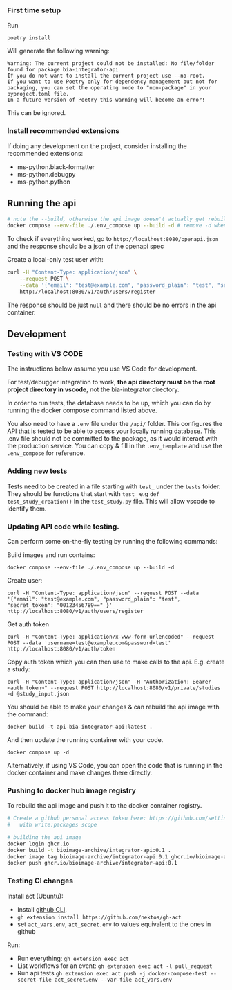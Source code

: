 ### First time setup

Run
```
poetry install
```
Will generate the following warning:
```
Warning: The current project could not be installed: No file/folder found for package bia-integrator-api
If you do not want to install the current project use --no-root.
If you want to use Poetry only for dependency management but not for packaging, you can set the operating mode to "non-package" in your pyproject.toml file.
In a future version of Poetry this warning will become an error!
```
This can be ignored.

### Install recommended extensions

If doing any development on the project, consider installing the recommended extensions:

* ms-python.black-formatter
* ms-python.debugpy
* ms-python.python


## Running the api
 
```sh
# note the --build, otherwise the api image doesn't actually get rebuilt to reflect changes
docker compose --env-file ./.env_compose up --build -d # remove -d when first setting up, to make any problems obvious 
```

To check if everything worked, go to `http://localhost:8080/openapi.json` and the response should be a json of the openapi spec

Create a local-only test user with:

```bash
curl -H "Content-Type: application/json" \
    --request POST \
    --data '{"email": "test@example.com", "password_plain": "test", "secret_token": "00123456789==" }' \
    http://localhost:8080/v1/auth/users/register
```

The response should be just `null` and there should be no errors in the api container.

## Development

### Testing with VS CODE

The instructions below assume you use VS Code for development.

For test/debugger integration to work, **the api directory must be the root project directory in vscode**, not the bia-integrator directory.

In order to run tests, the database needs to be up, which you can do by running the docker compose command listed above.

You also need to have a `.env` file under the `/api/` folder. This configures the API that is tested to be able to access your locally running database. This .env file should not be committed to the package, as it would interact with the production service. You can copy & fill in the `.env_template` and use the `.env_compose` for reference.

### Adding new tests

Tests need to be created in a file starting with `test_` under the `tests` folder. They should be functions that start with `test_` e.g `def test_study_creation()` in the `test_study.py` file. This will allow vscode to identify them. 

### Updating API code while testing.

Can perform some on-the-fly testing by running the following commands:

Build images and run contains:

`docker compose --env-file ./.env_compose up --build -d`

Create user:

`curl -H "Content-Type: application/json" --request POST --data '{"email": "test@example.com", "password_plain": "test", "secret_token": "00123456789==" }'  http://localhost:8080/v1/auth/users/register`

Get auth token

`curl -H "Content-Type: application/x-www-form-urlencoded" --request POST --data 'username=test@example.com&password=test'  http://localhost:8080/v1/auth/token`

Copy auth token which you can then use to make calls to the api. E.g. create a study:

`curl -H "Content-Type: application/json" -H "Authorization: Bearer <auth token>" --request POST http://localhost:8080/v1/private/studies -d @study_input.json`

You should be able to make your changes & can rebuild the api image with the command:

`docker build -t api-bia-integrator-api:latest .`

And then update the running container with your code.

`docker compose up -d`

Alternatively, if using VS Code, you can open the code that is running in the docker container and make changes there directly.


### Pushing to docker hub image registry

To rebuild the api image and push it to the docker container registry.

```sh
# Create a github personal access token here: https://github.com/settings/tokens
#   with write:packages scope

# building the api image
docker login ghcr.io
docker build -t bioimage-archive/integrator-api:0.1 .
docker image tag bioimage-archive/integrator-api:0.1 ghcr.io/bioimage-archive/integrator-api:0.1
docker push ghcr.io/bioimage-archive/integrator-api:0.1
```

### Testing CI changes

Install act (Ubuntu):
* Install [github CLI](https://github.com/cli/cli/blob/trunk/docs/install_linux.md). 
* `gh extension install https://github.com/nektos/gh-act`
* set `act_vars.env`, `act_secret.env` to values equivalent to the ones in github

Run:
* Run everything: `gh extension exec act`
* List workflows for an event: `gh extension exec act -l pull_request`
* Run api tests `gh extension exec act push -j docker-compose-test --secret-file act_secret.env --var-file act_vars.env`